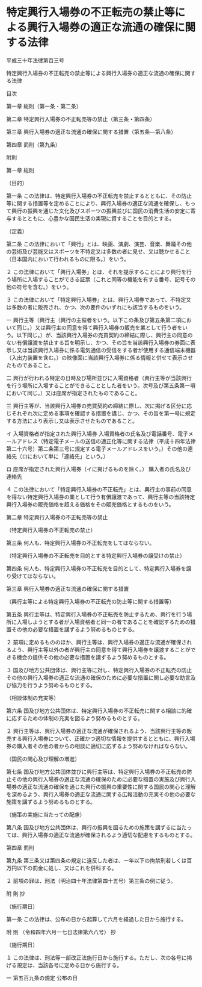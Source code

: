 # 特定興行入場券の不正転売の禁止等による興行入場券の適正な流通の確保に関する法律

平成三十年法律第百三号

特定興行入場券の不正転売の禁止等による興行入場券の適正な流通の確保に関する法律

目次

第一章 総則（第一条・第二条）

第二章 特定興行入場券の不正転売等の禁止（第三条・第四条）

第三章 興行入場券の適正な流通の確保に関する措置（第五条―第八条）

第四章 罰則（第九条）

附則

第一章 総則

（目的）

第一条 この法律は、特定興行入場券の不正転売を禁止するとともに、その防止等に関する措置等を定めることにより、興行入場券の適正な流通を確保し、もって興行の振興を通じた文化及びスポーツの振興並びに国民の消費生活の安定に寄与するとともに、心豊かな国民生活の実現に資することを目的とする。

（定義）

第二条 この法律において「興行」とは、映画、演劇、演芸、音楽、舞踊その他の芸術及び芸能又はスポーツを不特定又は多数の者に見せ、又は聴かせること（日本国内において行われるものに限る。）をいう。

２ この法律において「興行入場券」とは、それを提示することにより興行を行う場所に入場することができる証票（これと同等の機能を有する番号、記号その他の符号を含む。）をいう。

３ この法律において「特定興行入場券」とは、興行入場券であって、不特定又は多数の者に販売され、かつ、次の要件のいずれにも該当するものをいう。

一 興行主等（興行主（興行の主催者をいう。以下この条及び第五条第二項において同じ。）又は興行主の同意を得て興行入場券の販売を業として行う者をいう。以下同じ。）が、当該興行入場券の売買契約の締結に際し、興行主の同意のない有償譲渡を禁止する旨を明示し、かつ、その旨を当該興行入場券の券面に表示し又は当該興行入場券に係る電気通信の受信をする者が使用する通信端末機器（入出力装置を含む。）の映像面に当該興行入場券に係る情報と併せて表示させたものであること。

二 興行が行われる特定の日時及び場所並びに入場資格者（興行主等が当該興行を行う場所に入場することができることとした者をいう。次号及び第五条第一項において同じ。）又は座席が指定されたものであること。

三 興行主等が、当該興行入場券の売買契約の締結に際し、次に掲げる区分に応じそれぞれ次に定める事項を確認する措置を講じ、かつ、その旨を第一号に規定する方法により表示し又は表示させたものであること。

イ 入場資格者が指定された興行入場券 入場資格者の氏名及び電話番号、電子メールアドレス（特定電子メールの送信の適正化等に関する法律（平成十四年法律第二十六号）第二条第三号に規定する電子メールアドレスをいう。）その他の連絡先（ロにおいて単に「連絡先」という。）

ロ 座席が指定された興行入場券（イに掲げるものを除く。） 購入者の氏名及び連絡先

４ この法律において「特定興行入場券の不正転売」とは、興行主の事前の同意を得ない特定興行入場券の業として行う有償譲渡であって、興行主等の当該特定興行入場券の販売価格を超える価格をその販売価格とするものをいう。

第二章 特定興行入場券の不正転売等の禁止

（特定興行入場券の不正転売の禁止）

第三条 何人も、特定興行入場券の不正転売をしてはならない。

（特定興行入場券の不正転売を目的とする特定興行入場券の譲受けの禁止）

第四条 何人も、特定興行入場券の不正転売を目的として、特定興行入場券を譲り受けてはならない。

第三章 興行入場券の適正な流通の確保に関する措置

（興行主等による特定興行入場券の不正転売の防止等に関する措置等）

第五条 興行主等は、特定興行入場券の不正転売を防止するため、興行を行う場所に入場しようとする者が入場資格者と同一の者であることを確認するための措置その他の必要な措置を講ずるよう努めるものとする。

２ 前項に定めるもののほか、興行主等は、興行入場券の適正な流通が確保されるよう、興行主等以外の者が興行主の同意を得て興行入場券を譲渡することができる機会の提供その他の必要な措置を講ずるよう努めるものとする。

３ 国及び地方公共団体は、興行主等に対し、特定興行入場券の不正転売の防止その他の興行入場券の適正な流通の確保のために必要な措置に関し必要な助言及び協力を行うよう努めるものとする。

（相談体制の充実等）

第六条 国及び地方公共団体は、特定興行入場券の不正転売に関する相談に的確に応ずるための体制の充実を図るよう努めるものとする。

２ 興行主等は、興行入場券の適正な流通が確保されるよう、当該興行主等の販売する興行入場券について、正確かつ適切な情報を提供するとともに、興行入場券の購入者その他の者からの相談に適切に応ずるよう努めなければならない。

（国民の関心及び理解の増進）

第七条 国及び地方公共団体並びに興行主等は、特定興行入場券の不正転売の防止その他の興行入場券の適正な流通の確保のために必要な措置の実施及び興行入場券の適正な流通の確保を通じた興行の振興の重要性に関する国民の関心と理解を深めるよう、興行入場券の適正な流通に関する広報活動の充実その他の必要な施策を講ずるよう努めるものとする。

（施策の実施に当たっての配慮）

第八条 国及び地方公共団体は、興行の振興を図るための施策を講ずるに当たっては、興行入場券の適正な流通が確保されるよう適切な配慮をするものとする。

第四章 罰則

第九条 第三条又は第四条の規定に違反した者は、一年以下の拘禁刑若しくは百万円以下の罰金に処し、又はこれを併科する。

２ 前項の罪は、刑法（明治四十年法律第四十五号）第三条の例に従う。

附 則 抄

（施行期日）

第一条 この法律は、公布の日から起算して六月を経過した日から施行する。

附 則 （令和四年六月一七日法律第六八号） 抄

（施行期日）

１ この法律は、刑法等一部改正法施行日から施行する。ただし、次の各号に掲げる規定は、当該各号に定める日から施行する。

一 第五百九条の規定 公布の日

